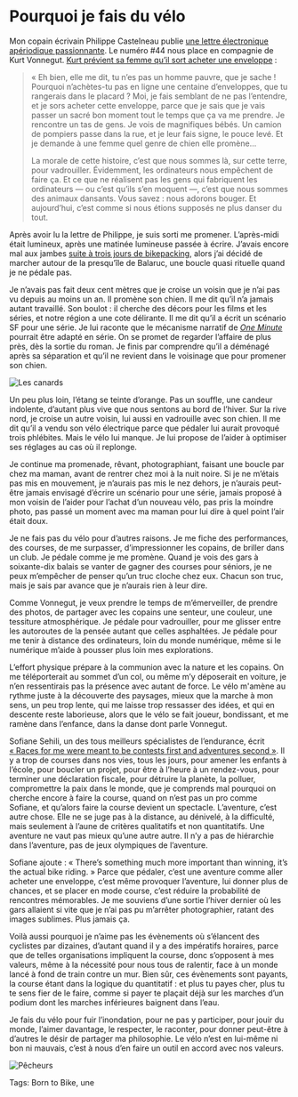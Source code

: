 # Pourquoi je fais du vélo

Mon copain écrivain Philippe Castelneau publie [une lettre électronique apériodique passionnante](https://castelneau.substack.com/). Le numéro #44 nous place en compagnie de Kurt Vonnegut. [Kurt prévient sa femme qu’il sort acheter une enveloppe](https://amyeighttrack.wordpress.com/2010/12/04/kurt-vonnegut-on-david-brancaccio/) :<span id="more-60936"></span>

> « Eh bien, elle me dit, tu n’es pas un homme pauvre, que je sache ! Pourquoi n’achètes-tu pas en ligne une centaine d’enveloppes, que tu rangerais dans le placard ? Moi, je fais semblant de ne pas l’entendre, et je sors acheter cette enveloppe, parce que je sais que je vais passer un sacré bon moment tout le temps que ça va me prendre. Je rencontre un tas de gens. Je vois de magnifiques bébés. Un camion de pompiers passe dans la rue, et je leur fais signe, le pouce levé. Et je demande à une femme quel genre de chien elle promène…
> 
>  La morale de cette histoire, c’est que nous sommes là, sur cette terre, pour vadrouiller. Évidemment, les ordinateurs nous empêchent de faire ça. Et ce que ne réalisent pas les gens qui fabriquent les ordinateurs — ou c’est qu’ils s’en moquent —, c’est que nous sommes des animaux dansants. Vous savez : nous adorons bouger. Et aujourd’hui, c’est comme si nous étions supposés ne plus danser du tout.

Après avoir lu la lettre de Philippe, je suis sorti me promener. L’après-midi était lumineux, après une matinée lumineuse passée à écrire. J’avais encore mal aux jambes [suite à trois jours de bikepacking](https://tcrouzet.com/2021/10/25/les-100-miles-de-lozere-en-bikepacking/), alors j’ai décidé de marcher autour de la presqu’île de Balaruc, une boucle quasi rituelle quand je ne pédale pas.

Je n’avais pas fait deux cent mètres que je croise un voisin que je n’ai pas vu depuis au moins un an. Il promène son chien. Il me dit qu’il n’a jamais autant travaillé. Son boulot : il cherche des décors pour les films et les séries, et notre région a une cote délirante. Il me dit qu’il a écrit un scénario SF pour une série. Je lui raconte que le mécanisme narratif de [*One Minute*](https://tcrouzet.com/une-minute/) pourrait être adapté en série. On se promet de regarder l’affaire de plus près, dès la sortie du roman. Je finis par comprendre qu’il a déménagé après sa séparation et qu’il ne revient dans le voisinage que pour promener son chien.

![Les canards](https://tcrouzet.com/images_tc/2021/10/IMG_3615.jpeg)

Un peu plus loin, l’étang se teinte d’orange. Pas un souffle, une candeur indolente, d’autant plus vive que nous sentons au bord de l’hiver. Sur la rive nord, je croise un autre voisin, lui aussi en vadrouille avec son chien. Il me dit qu’il a vendu son vélo électrique parce que pédaler lui aurait provoqué trois phlébites. Mais le vélo lui manque. Je lui propose de l’aider à optimiser ses réglages au cas où il replonge.

Je continue ma promenade, rêvant, photographiant, faisant une boucle par chez ma maman, avant de rentrer chez moi à la nuit noire. Si je ne m’étais pas mis en mouvement, je n’aurais pas mis le nez dehors, je n’aurais peut-être jamais envisagé d’écrire un scénario pour une série, jamais proposé à mon voisin de l’aider pour l’achat d’un nouveau vélo, pas pris la moindre photo, pas passé un moment avec ma maman pour lui dire à quel point l’air était doux.

Je ne fais pas du vélo pour d’autres raisons. Je me fiche des performances, des courses, de me surpasser, d’impressionner les copains, de briller dans un club. Je pédale comme je me promène. Quand je vois des gars à soixante-dix balais se vanter de gagner des courses pour séniors, je ne peux m’empêcher de penser qu’un truc cloche chez eux. Chacun son truc, mais je sais par avance que je n’aurais rien à leur dire.

Comme Vonnegut, je veux prendre le temps de m’émerveiller, de prendre des photos, de partager avec les copains une senteur, une couleur, une tessiture atmosphérique. Je pédale pour vadrouiller, pour me glisser entre les autoroutes de la pensée autant que celles asphaltées. Je pédale pour me tenir à distance des ordinateurs, loin du monde numérique, même si le numérique m’aide à pousser plus loin mes explorations.

L’effort physique prépare à la communion avec la nature et les copains. On me téléporterait au sommet d’un col, ou même m’y déposerait en voiture, je n’en ressentirais pas la présence avec autant de force. Le vélo m'amène au rythme juste à la découverte des paysages, mieux que la marche à mon sens, un peu trop lente, qui me laisse trop ressasser des idées, et qui en descente reste laborieuse, alors que le vélo se fait joueur, bondissant, et me ramène dans l’enfance, dans la danse dont parle Vonnegut.

Sofiane Sehili, un des tous meilleurs spécialistes de l’endurance, écrit [« Races for me were meant to be contests first and adventures second »](https://www.facebook.com/sofiane.shl/posts/10159579257049805). Il y a trop de courses dans nos vies, tous les jours, pour amener les enfants à l’école, pour boucler un projet, pour être à l’heure à un rendez-vous, pour terminer une déclaration fiscale, pour détruire la planète, la polluer, compromettre la paix dans le monde, que je comprends mal pourquoi on cherche encore à faire la course, quand on n’est pas un pro comme Sofiane, et qu’alors faire la course devient un spectacle. L’aventure, c’est autre chose. Elle ne se juge pas à la distance, au dénivelé, à la difficulté, mais seulement à l’aune de critères qualitatifs et non quantitatifs. Une aventure ne vaut pas mieux qu’une autre autre. Il n’y a pas de hiérarchie dans l’aventure, pas de jeux olympiques de l’aventure.

Sofiane ajoute : « There’s something much more important than winning, it’s the actual bike riding. » Parce que pédaler, c’est une aventure comme aller acheter une enveloppe, c’est même provoquer l’aventure, lui donner plus de chances, et se placer en mode course, c’est réduire la probabilité de rencontres mémorables. Je me souviens d’une sortie l’hiver dernier où les gars allaient si vite que je n’ai pas pu m’arrêter photographier, ratant des images sublimes. Plus jamais ça.

Voilà aussi pourquoi je n’aime pas les évènements où s’élancent des cyclistes par dizaines, d’autant quand il y a des impératifs horaires, parce que de telles organisations impliquent la course, donc s’opposent à mes valeurs, même à la nécessité pour nous tous de ralentir, face à un monde lancé à fond de train contre un mur. Bien sûr, ces évènements sont payants, la course étant dans la logique du quantitatif : et plus tu payes cher, plus tu te sens fier de le faire, comme si payer te plaçait déjà sur les marches d’un podium dont les marches inférieures baignent dans l’eau.

Je fais du vélo pour fuir l’inondation, pour ne pas y participer, pour jouir du monde, l’aimer davantage, le respecter, le raconter, pour donner peut-être à d’autres le désir de partager ma philosophie. Le vélo n’est en lui-même ni bon ni mauvais, c’est à nous d’en faire un outil en accord avec nos valeurs.

![Pêcheurs](https://tcrouzet.com/images_tc/2021/10/IMG_3625.jpeg)



Tags: Born to Bike, une
